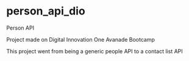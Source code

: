 # person_api_dio
Person API

Project made on Digital Innovation One Avanade Bootcamp

This project went from being a generic people API to a contact list API
